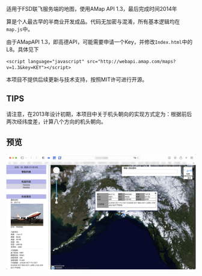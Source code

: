 适用于FSD联飞服务端的地图，使用AMap API 1.3，最后完成时间2014年

算是个人最古早的半商业开发成品。代码无加密与混淆，所有基本逻辑均在`map.js`中。

由于AMapAPI 1.3，即高德API，可能需要申请一个Key，并修改`Index.html`中的L8。具体见下

```
<script language="javascript" src="http://webapi.amap.com/maps?v=1.3&key=KEY"></script>
```

本项目不提供后续更新与技术支持，按照MIT许可进行开源。

## TIPS

请注意，在2013年设计初期，本项目中关于机头朝向的实现方式定为：根据前后两次经纬度差，计算八个方向的机头朝向。

## 预览

![snap.png](https://github.com/dextercai/FlightMap2014/blob/main/snap.png)
